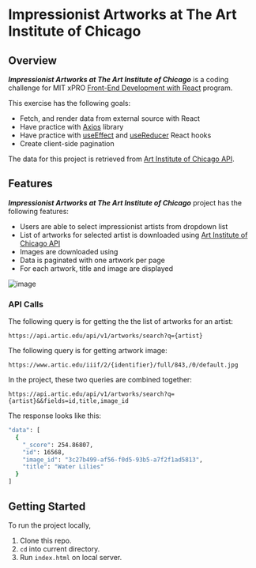 # Impressionist Artworks at The Art Institute of Chicago
## Overview
***Impressionist Artworks at The Art Institute of Chicago*** is a coding challenge for MIT xPRO [Front-End Development with React](https://executive-ed.xpro.mit.edu/front-end-development-react?utm_source=Google&utm_medium=c&utm_term=%2Bmit%20%2B%20react&utm_location=9033313&utm_campaign=B-365D_US_GG_SE_FREN_Brand&utm_content=MIT-Front-End-Development&gclid=Cj0KCQjwsqmEBhDiARIsANV8H3Y7VF1IsEfTGFApZ8oXItAFXl_Kjvnipt8rh6ji4XkwSCj-3m3z6tIaAnHGEALw_wcB) program.

This exercise has the following goals:
* Fetch, and render data from external source with React
* Have practice with [Axios](https://github.com/axios/axios) library
* Have practice with [useEffect](https://reactjs.org/docs/hooks-effect.html) and [useReducer](https://reactjs.org/docs/hooks-reference.html) React hooks
* Create client-side pagination

The data for this project is retrieved from [Art Institute of Chicago API](https://api.artic.edu/docs/).
## Features
***Impressionist Artworks at The Art Institute of Chicago*** project has the following features:
* Users are able to select impressionist artists from dropdown list
* List of artworks for selected artist is downloaded using [Art Institute of Chicago API](https://api.artic.edu/docs/)
* Images are downloaded using [](https://iiif.io/api/image/2.0/)
* Data is paginated with one artwork per page
* For each artwork, title and image are displayed

![image](https://user-images.githubusercontent.com/53233637/117895309-ee5cb100-b272-11eb-924e-a3cb9738d35b.png)

### API Calls
The following query is for getting the the list of artworks for an artist:
```
https://api.artic.edu/api/v1/artworks/search?q={artist}
```
The following query is for getting artwork image:
```
https://www.artic.edu/iiif/2/{identifier}/full/843,/0/default.jpg
```
In the project, these two queries are combined together:
```
https://api.artic.edu/api/v1/artworks/search?q={artist}&&fields=id,title,image_id
```
The response looks like this:
```sh
"data": [
  {
    "_score": 254.86807,
    "id": 16568,
    "image_id": "3c27b499-af56-f0d5-93b5-a7f2f1ad5813",
    "title": "Water Lilies"
  }
]
```
## Getting Started
To run the project locally,
1. Clone this repo.
2. ```cd``` into current directory.
3. Run ```index.html``` on local server.
